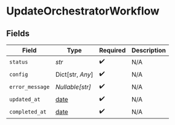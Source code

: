 # UpdateOrchestratorWorkflow


## Fields

| Field                                                                | Type                                                                 | Required                                                             | Description                                                          |
| -------------------------------------------------------------------- | -------------------------------------------------------------------- | -------------------------------------------------------------------- | -------------------------------------------------------------------- |
| `status`                                                             | *str*                                                                | :heavy_check_mark:                                                   | N/A                                                                  |
| `config`                                                             | Dict[str, *Any*]                                                     | :heavy_check_mark:                                                   | N/A                                                                  |
| `error_message`                                                      | *Nullable[str]*                                                      | :heavy_check_mark:                                                   | N/A                                                                  |
| `updated_at`                                                         | [date](https://docs.python.org/3/library/datetime.html#date-objects) | :heavy_check_mark:                                                   | N/A                                                                  |
| `completed_at`                                                       | [date](https://docs.python.org/3/library/datetime.html#date-objects) | :heavy_check_mark:                                                   | N/A                                                                  |